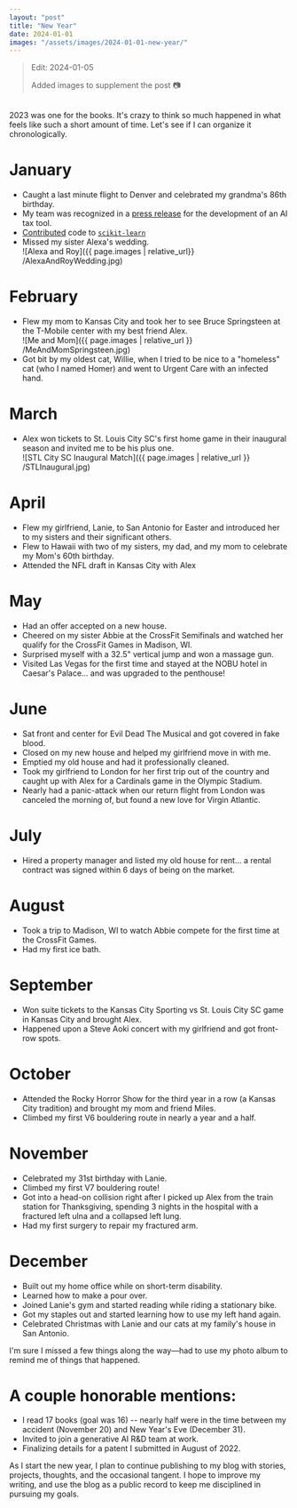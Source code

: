 ```yaml
---
layout: "post"
title: "New Year"
date: 2024-01-01
images: "/assets/images/2024-01-01-new-year/"
---
```


> Edit: 2024-01-05
> 
> Added images to supplement the post 📷

<br>
2023 was one for the books.
It's crazy to think so much happened in what feels like such a short amount of time.
Let's see if I can organize it chronologically.

# January
- Caught a last minute flight to Denver and celebrated my grandma's 86th birthday.
- My team was recognized in a [press release](https://www.fastcompany.com/90839502/hr-block-has-new-ai-tool-to-lure-turbotax-customers) for the development of an AI tax tool.
- [Contributed](https://scikit-learn.org/1.3/whats_new/v1.3.html#sklearn-pipeline) code to [`scikit-learn`](https://scikit-learn.org/1.3/)
- Missed my sister Alexa's wedding.<br>
![Alexa and Roy]({{ page.images | relative_url}} /AlexaAndRoyWedding.jpg)

# February
- Flew my mom to Kansas City and took her to see Bruce Springsteen at the T-Mobile center with my best friend Alex.<br>
![Me and Mom]({{ page.images | relative_url }} /MeAndMomSpringsteen.jpg)
- Got bit by my oldest cat, Willie, when I tried to be nice to a "homeless" cat (who I named Homer) and went to Urgent Care with an infected hand.

# March
- Alex won tickets to St. Louis City SC's first home game in their inaugural season and invited me to be his plus one.<br>
![STL City SC Inaugural Match]({{ page.images | relative_url }} /STLInaugural.jpg)

# April
- Flew my girlfriend, Lanie, to San Antonio for Easter and introduced her to my sisters and their significant others.
- Flew to Hawaii with two of my sisters, my dad, and my mom to celebrate my Mom's 60th birthday.
- Attended the NFL draft in Kansas City with Alex

# May
- Had an offer accepted on a new house.
- Cheered on my sister Abbie at the CrossFit Semifinals and watched her qualify for the CrossFit Games in Madison, WI.
- Surprised myself with a 32.5" vertical jump and won a massage gun.
- Visited Las Vegas for the first time and stayed at the NOBU hotel in Caesar's Palace... and was upgraded to the penthouse!

# June
- Sat front and center for Evil Dead The Musical and got covered in fake blood.
- Closed on my new house and helped my girlfriend move in with me.
- Emptied my old house and had it professionally cleaned.
- Took my girlfriend to London for her first trip out of the country and caught up with Alex for a Cardinals game in the Olympic Stadium.
- Nearly had a panic-attack when our return flight from London was canceled the morning of, but found a new love for Virgin Atlantic.

# July
- Hired a property manager and listed my old house for rent... a rental contract was signed within 6 days of being on the market.

# August
- Took a trip to Madison, WI to watch Abbie compete for the first time at the CrossFit Games.
- Had my first ice bath.

# September
- Won suite tickets to the Kansas City Sporting vs St. Louis City SC game in Kansas City and brought Alex.
- Happened upon a Steve Aoki concert with my girlfriend and got front-row spots.

# October
- Attended the Rocky Horror Show for the third year in a row (a Kansas City tradition) and brought my mom and friend Miles.
- Climbed my first V6 bouldering route in nearly a year and a half.

# November
- Celebrated my 31st birthday with Lanie.
- Climbed my first V7 bouldering route!
- Got into a head-on collision right after I picked up Alex from the train station for Thanksgiving, spending 3 nights in the hospital with a fractured left ulna and a collapsed left lung.
- Had my first surgery to repair my fractured arm.

# December
- Built out my home office while on short-term disability.
- Learned how to make a pour over.
- Joined Lanie's gym and started reading while riding a stationary bike.
- Got my staples out and started learning how to use my left hand again.
- Celebrated Christmas with Lanie and our cats at my family's house in San Antonio.

I'm sure I missed a few things along the way—had to use my photo album to remind me of things that happened.

# A couple honorable mentions:
- I read 17 books (goal was 16) -- nearly half were in the time between my accident (November 20) and New Year's Eve (December 31).
- Invited to join a generative AI R&D team at work.
- Finalizing details for a patent I submitted in August of 2022.

As I start the new year, I plan to continue publishing to my blog with stories, projects, thoughts, and the occasional tangent.
I hope to improve my writing, and use the blog as a public record to keep me disciplined in pursuing my goals.